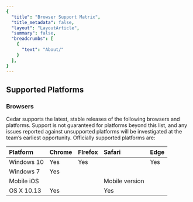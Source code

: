 ```yaml
---
{
  "title": "Browser Support Matrix",
  "title_metadata": false,
  "layout": "LayoutArticle",
  "summary": false,
  "breadcrumbs": [
    {
      "text": "About/"
    }
  ],
}
---
```


## Supported Platforms

### Browsers

Cedar supports the latest, stable releases of the following browsers and platforms. Support is not guaranteed for platforms beyond this list, and any issues reported against unsupported platforms will be investigated at the team’s earliest opportunity.
Officially supported platforms are:

| **Platform** | **Chrome** | **FIrefox** | **Safari**     | **Edge** |
|:-------------|:-----------|:------------|:---------------|:---------|
| Windows 10   | Yes        | Yes         |                | Yes      |
| Windows 7    | Yes        |             |                |          |
| Mobile iOS   |            |             | Mobile version |          |
| OS X 10.13   | Yes        |             | Yes            |          |
